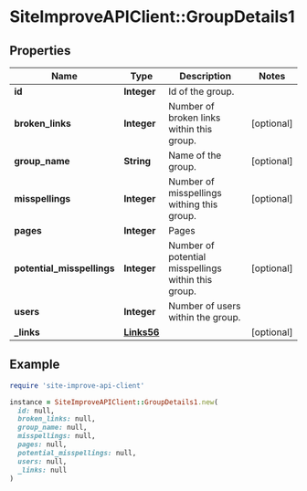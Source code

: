 # SiteImproveAPIClient::GroupDetails1

## Properties

| Name | Type | Description | Notes |
| ---- | ---- | ----------- | ----- |
| **id** | **Integer** | Id of the group. |  |
| **broken_links** | **Integer** | Number of broken links within this group. | [optional] |
| **group_name** | **String** | Name of the group. | [optional] |
| **misspellings** | **Integer** | Number of misspellings withing this group. | [optional] |
| **pages** | **Integer** | Pages |  |
| **potential_misspellings** | **Integer** | Number of potential misspellings within this group. | [optional] |
| **users** | **Integer** | Number of users within the group. |  |
| **_links** | [**Links56**](Links56.md) |  | [optional] |

## Example

```ruby
require 'site-improve-api-client'

instance = SiteImproveAPIClient::GroupDetails1.new(
  id: null,
  broken_links: null,
  group_name: null,
  misspellings: null,
  pages: null,
  potential_misspellings: null,
  users: null,
  _links: null
)
```

